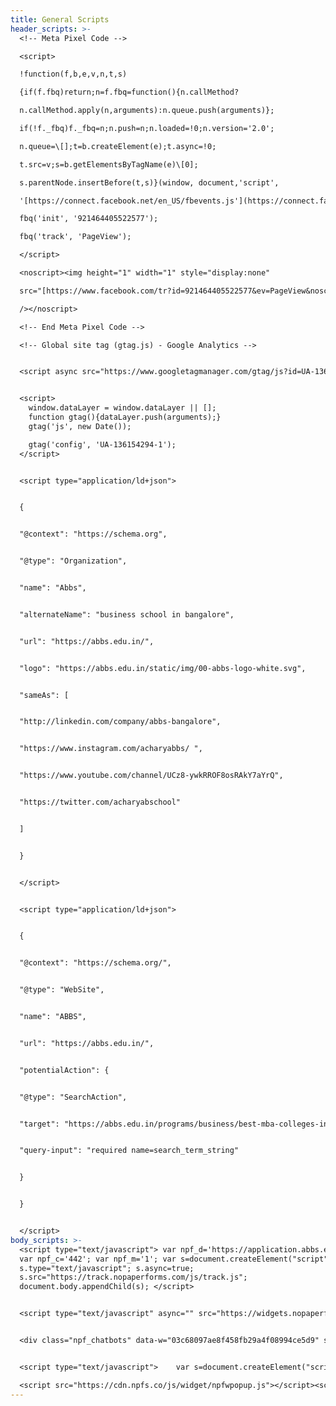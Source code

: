 ```yaml
---
title: General Scripts
header_scripts: >-
  <!-- Meta Pixel Code -->

  <script>

  !function(f,b,e,v,n,t,s)

  {if(f.fbq)return;n=f.fbq=​function(){n.callMethod?

  n.callMethod.apply(n,​arguments):n.queue.push(​arguments)};

  if(!f._fbq)f._fbq=n;n.push=n;​n.loaded=!0;n.version='2.0';

  n.queue=\[];t=b.createElement(​e);t.async=!0;

  t.src=v;s=b.​getElementsByTagName(e)\[0];

  s.parentNode.insertBefore(t,s)​}(window, document,'script',

  '[https://connect.facebook.net/​en_US/fbevents.js'](https://connect.facebook.net/en_US/fbevents.js'));

  fbq('init', '921464405522577');

  fbq('track', 'PageView');

  </script>

  <noscript><img height="1" width="1" style="display:none"

  src="[https://www.facebook.com/​tr?id=921464405522577&ev=​PageView&noscript=1](https://www.facebook.com/tr?id=921464405522577&ev=PageView&noscript=1)"

  /></noscript>

  <!-- End Meta Pixel Code -->

  <!-- Global site tag (gtag.js) - Google Analytics -->


  <script async src="https://www.googletagmanager.com/gtag/js?id=UA-136154294-1"></script>


  <script>
    window.dataLayer = window.dataLayer || [];
    function gtag(){dataLayer.push(arguments);}
    gtag('js', new Date());

    gtag('config', 'UA-136154294-1');
  </script>


  <script type="application/ld+json">


  {


  "@context": "https://schema.org",


  "@type": "Organization",


  "name": "Abbs",


  "alternateName": "business school in bangalore",


  "url": "https://abbs.edu.in/",


  "logo": "https://abbs.edu.in/static/img/00-abbs-logo-white.svg",


  "sameAs": [


  "http://linkedin.com/company/abbs-bangalore",


  "https://www.instagram.com/acharyabbs/ ",


  "https://www.youtube.com/channel/UCz8-ywkRROF8osRAkY7aYrQ",


  "https://twitter.com/acharyabschool"


  ]


  }


  </script>


  <script type="application/ld+json">


  {


  "@context": "https://schema.org/",


  "@type": "WebSite",


  "name": "ABBS",


  "url": "https://abbs.edu.in/",


  "potentialAction": {


  "@type": "SearchAction",


  "target": "https://abbs.edu.in/programs/business/best-mba-colleges-in-bangalore{search_term_string}",


  "query-input": "required name=search_term_string"


  }


  }


  </script>
body_scripts: >-
  <script type="text/javascript"> var npf_d='https://application.abbs.edu.in';
  var npf_c='442'; var npf_m='1'; var s=document.createElement("script");
  s.type="text/javascript"; s.async=true;
  s.src="https://track.nopaperforms.com/js/track.js";
  document.body.appendChild(s); </script>


  <script type="text/javascript" async="" src="https://widgets.nopaperforms.com/emwgts.js"></script>


  <div class="npf_chatbots" data-w="03c68097ae8f458fb29a4f08994ce5d9" style="display:none;"></div>


  <script type="text/javascript">    var s=document.createElement("script");    s.type="text/javascript";    s.async=true;    s.src="https://chatbot.nopaperforms.com/en-gb/backend/bots/niaachtbtscpt.js/4425f35478c4c845/03c68097ae8f458fb29a4f08994ce5d9";    document.body.appendChild(s);</script>

  <script src="https://cdn.npfs.co/js/widget/npfwpopup.js"></script><script>let npfWa2b92e215659256130ae969905a8f550 = new NpfWidgetsInit( { 'widgetId':'a2b92e215659256130ae969905a8f550', 'baseurl':'widgets.nopaperforms.com', 'formTitle':'Feedback Form', 'titleColor':'#FF0033', 'backgroundColor':'#ddd', 'iframeHeight':'500px', 'buttonbgColor':'#ff0000', 'buttonTextColor':'#FFF', }); </script> <script type="text/javascript">var s=document.createElement("script"); s.type="text/javascript"; s.async=true; s.src="https://widgets.nopaperforms.com/emwgts.js"; document.body.appendChild(s);</script>
---
```

